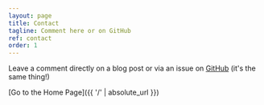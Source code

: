 ```yaml
---
layout: page
title: Contact
tagline: Comment here or on GitHub
ref: contact
order: 1
---
```


Leave a comment directly on a blog post or via an issue on [GitHub](https://github.com/TheCandidStartup) (it's the same thing!)

[Go to the Home Page]({{ '/' | absolute_url }})
